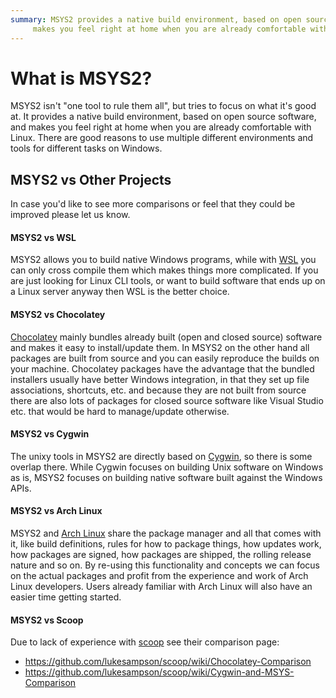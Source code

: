 ```yaml
---
summary: MSYS2 provides a native build environment, based on open source software, and
     makes you feel right at home when you are already comfortable with Linux.
---
```

# What is MSYS2?

MSYS2 isn't "one tool to rule them all", but tries to focus on what it's good
at. It provides a native build environment, based on open source software, and
makes you feel right at home when you are already comfortable with Linux. There
are good reasons to use multiple different environments and tools for different
tasks on Windows.

## MSYS2 vs Other Projects

In case you'd like to see more comparisons or feel that they could be improved
please let us know.

#### MSYS2 vs WSL

MSYS2 allows you to build native Windows programs, while with
[WSL](https://en.wikipedia.org/wiki/Windows_Subsystem_for_Linux) you can only
cross compile them which makes things more complicated. If you are just looking
for Linux CLI tools, or want to build software that ends up on a Linux server
anyway then WSL is the better choice.

#### MSYS2 vs Chocolatey

[Chocolatey](https://chocolatey.org/) mainly bundles already built (open and
closed source) software and makes it easy to install/update them. In MSYS2 on
the other hand all packages are built from source and you can easily reproduce
the builds on your machine. Chocolatey packages have the advantage that the
bundled installers usually have better Windows integration, in that they set up
file associations, shortcuts, etc. and because they are not built from source
there are also lots of packages for closed source software like Visual Studio
etc. that would be hard to manage/update otherwise.

#### MSYS2 vs Cygwin

The unixy tools in MSYS2 are directly based on [Cygwin](https://cygwin.com), so
there is some overlap there. While Cygwin focuses on building Unix software on
Windows as is, MSYS2 focuses on building native software built against the
Windows APIs.

#### MSYS2 vs Arch Linux

MSYS2 and [Arch Linux](https://www.archlinux.org) share the package manager and
all that comes with it, like build definitions, rules for how to package things,
how updates work, how packages are signed, how packages are shipped, the rolling
release nature and so on. By re-using this functionality and concepts we can
focus on the actual packages and profit from the experience and work of Arch
Linux developers. Users already familiar with Arch Linux will also have an
easier time getting started.

#### MSYS2 vs Scoop

Due to lack of experience with [scoop](https://scoop.sh) see their comparison page:

* https://github.com/lukesampson/scoop/wiki/Chocolatey-Comparison
* https://github.com/lukesampson/scoop/wiki/Cygwin-and-MSYS-Comparison
